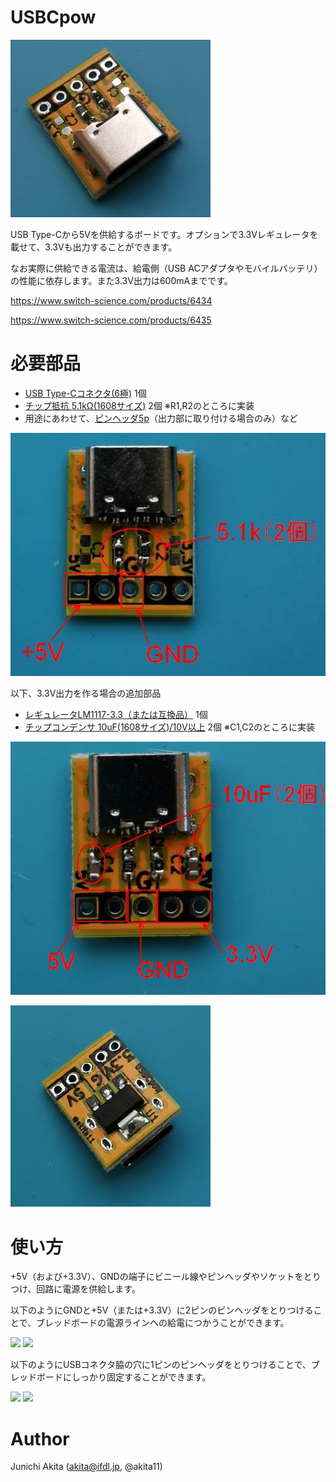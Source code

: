 # USBCpow

![5V](USBCpow1.jpg)

USB Type-Cから5Vを供給するボードです。オプションで3.3Vレギュレータを載せて、3.3Vも出力することができます。

なお実際に供給できる電流は、給電側（USB ACアダプタやモバイルバッテリ）の性能に依存します。また3.3V出力は600mAまでです。


https://www.switch-science.com/products/6434

https://www.switch-science.com/products/6435


# 必要部品
- [USB Type-Cコネクタ(6極)](https://www.aitendo.com/product/17279) 1個
- [チップ抵抗 5.1kΩ(1608サイズ)](https://www.aitendo.com/product/9962) 2個 ※R1,R2のところに実装
- 用途にあわせて、[ピンヘッダ5p](https://www.aitendo.com/product/1798)（出力部に取り付ける場合のみ）など

![5Vfunc](USBCpow1f.jpg)

以下、3.3V出力を作る場合の追加部品
- [レギュレータLM1117-3.3（または互換品）](https://www.aitendo.com/product/13388) 1個
- [チップコンデンサ 10uF(1608サイズ)/10V以上](https://www.aitendo.com/product/6985) 2個 ※C1,C2のところに実装

![3.3V](USBCpow2.jpg)

![3.3Vback](USBCpow2b.jpg)

# 使い方

+5V（および+3.3V）、GNDの端子にビニール線やピンヘッダやソケットをとりつけ、回路に電源を供給します。

以下のようにGNDと+5V（または+3.3V）に2ピンのピンヘッダをとりつけることで、ブレッドボードの電源ラインへの給電につかうことができます。

<img src="https://github.com/akita11/USB-ABC/blob/main/USBCpow_usage1.jpg" width="240px">

<img src="https://github.com/akita11/USB-ABC/blob/main/USBCpow_usage2.jpg" width="240px">

以下のようにUSBコネクタ脇の穴に1ピンのピンヘッダをとりつけることで、ブレッドボードにしっかり固定することができます。

<img src="https://github.com/akita11/USB-ABC/blob/main/USBCpow_usage3.jpg" width="240px">

<img src="https://github.com/akita11/USB-ABC/blob/main/USBCpow_usage4.jpg" width="240px">


# Author

Junichi Akita (akita@ifdl.jp, @akita11)
